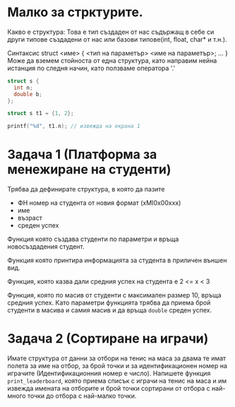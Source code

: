 # Малко за стрктурите.
Какво е структура:
Това е тип създаден от нас съдържащ в себе си други типове създадени от нас или базови типове(int, float, char* и т.н.). 

Синтаксис
struct <име> {
  <тип на параметър> <име на параметър>;
  ...
}
Може да вземем стойноста от една структура, като направим нейна истанция по следня начин, като ползваме оператора '.'
```c
struct s {
  int n;
  double b;
};

struct s t1 = {1, 2};

printf("%d", t1.n); // извежда на екрана 1
```

# Задача 1 (Платформа за менежиране на студенти)
Трябва да дефинирате структура, в която да пазите 
- ФН номер на студента от новия формат (xMI0x00xxx)
- име
- възраст
- среден успех

Функция която създава студенти по параметри и връща новосъздадения студент.

Функция която принтира информацията за студента в приличен външен вид.

Функция, която казва дали средния успех на студента е 2 <= x < 3

Функция, която по масив от студенти с максимален размер 10, връща средния успех. Като параметри функцията трябва да приема брой студенти в масива и самия масив и да връща `double` среден успех.

# Задача 2 (Сортиране на играчи)
Имате структура от данни за отбори на тенис на маса за двама те имат полета за име на отбор, за брой точки и за идентификационен номер на играчите (Идентификационния номер е число). Напишете функция `print_leaderboard`, която приема списък с играчи на тенис на маса и им извежда имената на отборите и брой точки сортирани от отбора с най-много точки до отбора с най-малко точки.
